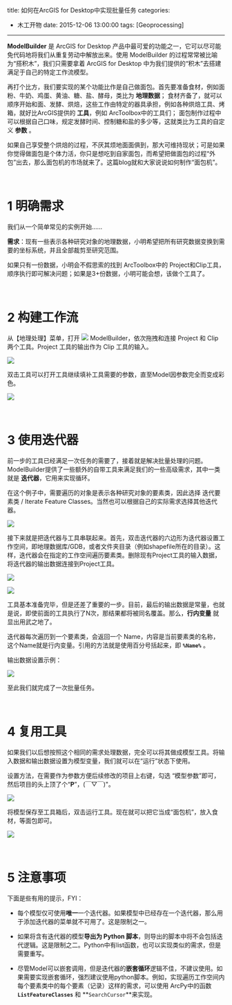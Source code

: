 ﻿title: 如何在ArcGIS for Desktop中实现批量任务
categories:
  - 木工开物
date: 2015-12-06 13:00:00
tags: [Geoprocessing]
---

**ModelBuilder** 是 ArcGIS for Desktop 产品中最可爱的功能之一，它可以尽可能免代码地将我们从重复劳动中解放出来。使用 ModelBuilder 的过程常常被比喻为“搭积木”，我们只需要拿着 ArcGIS for Desktop 中为我们提供的“积木”去搭建满足于自己的特定工作流模型。

再打个比方，我们要实现的某个功能比作是自己做面包。首先要准备食材，例如面粉、牛奶、鸡蛋、黄油、糖、盐、酵母，类比为 **地理数据**； 食材齐备了，就可以顺序开始和面、发酵、烘焙，这些工作由特定的器具承担，例如各种烘焙工具、烤箱，就好比ArcGIS提供的 **工具**，例如 ArcToolbox中的工具们； 面包制作过程中可以根据自己口味，规定发酵时间、控制糖和盐的多少等，这就类比为工具的自定义 **参数** 。

如果自己享受整个烘焙的过程，不厌其烦地面面俱到，那大可维持现状；可是如果你觉得做面包是个体力活，你只是想吃到自家面包，而希望把做面包的过程“外包”出去，那么面包机的市场就来了。这篇blog就和大家说说如何制作“面包机”。


<br>

# 1 明确需求

我们从一个简单常见的实例开始……


**需求**：现有一些表示各种研究对象的地理数据，小明希望把所有研究数据变换到需要的坐标系统，并且全部裁剪至研究范围。

如果只有一份数据，小明会不假思索的找到 ArcToolbox中的 Project和Clip工具，顺序执行即可解决问题；如果是3+份数据，小明可能会想，该做个工具了。

<br>

# 2 构建工作流

从【地理处理】菜单，打开 ![](http://img.blog.csdn.net/20151206201029370) ModelBuilder，依次拖拽和连接 Project 和 Clip 两个工具。Project 工具的输出作为 Clip 工具的输入。

![](http://img.blog.csdn.net/20151206202354653)

双击工具可以打开工具继续填补工具需要的参数，直至Model因参数完全而变成彩色。

![](http://img.blog.csdn.net/20151206202406505)


<br>

# 3 使用迭代器

前一步的工具已经满足一次任务的需要了，接着就是解决批量处理的问题。ModelBuilder提供了一些额外的自带工具来满足我们的一些高级需求，其中一类就是 **迭代器**，它用来实现循环。

在这个例子中，需要遍历的对象是表示各种研究对象的要素类，因此选择 迭代要素类 / Iterate Feature Classes。当然也可以根据自己的实际需求选择其他迭代器。

![](http://img.blog.csdn.net/20151206204459671)


接下来就是把迭代器与工具串联起来。首先，双击迭代器的六边形为迭代器设置工作空间，即地理数据库/GDB，或者文件夹目录（例如shapefile所在的目录）。这样，迭代器会在指定的工作空间遍历要素类。删除现有Project工具的输入数据，将迭代器的输出数据连接到Project工具。


![](http://img.blog.csdn.net/20151206213643912)

![](http://img.blog.csdn.net/20151206214814035)

工具基本准备完毕，但是还差了重要的一步。目前，最后的输出数据是常量，也就是说，即使前面的工具执行了N次，那结果都将被同名覆盖。那么，**行内变量** 就显出用武之地了。

迭代器每次遍历到一个要素类，会返回一个 Name，内容是当前要素类的名称，这个Name就是行内变量。引用的方法就是使用百分号括起来，即 **`%Name%`** 。

输出数据设置示例：

![](http://img.blog.csdn.net/20151206215517277)

至此我们就完成了一次批量任务。

<br>

# 4 复用工具

如果我们以后想按照这个相同的需求处理数据，完全可以将其做成模型工具。将输入数据和输出数据设置为模型变量，我们就可以在“运行”状态下使用。

设置方法，在需要作为参数方便后续修改的项目上右键，勾选 “模型参数”即可，然后项目的头上顶了个“**P**”，(￣▽￣)"。

![](http://img.blog.csdn.net/20151206220311046)

将模型保存至工具箱后，双击运行工具。现在就可以把它当成“面包机”，放入食材，等面包即可。

![](http://img.blog.csdn.net/20151206220703424)


<br>

# 5  注意事项

下面是些有用的提示，FYI：

 - 每个模型仅可使用**唯一**一个迭代器。如果模型中已经存在一个迭代器，那么用于添加迭代器的菜单就不可用了。这是限制之一。
 
 - 如果将含有迭代器的模型**导出为 Python 脚本**，则导出的脚本中将不会包括迭代逻辑。这是限制之二。Python中有list函数，也可以实现类似的需求，但是需要重写。
 
 - 尽管Model可以嵌套调用，但是迭代器的**嵌套循环**逻辑不佳，不建议使用。如果需要实现嵌套循环，强烈建议使用python脚本。例如，实现遍历工作空间内每个要素类中的每个要素（记录）这样的需求，可以使用 ArcPy中的函数 **```ListFeatureClasses```** 和 **`SearchCursor`**来实现。
